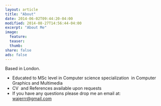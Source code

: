 ```yaml
---
layout: article
title: "About"
date: 2014-06-02T09:44:20-04:00
modified: 2014-08-27T14:56:44-04:00
excerpt: "About Me"
image:
  feature:
  teaser:
  thumb:
share: false
ads: false
---
```

Based in London.

- Educated to MSc level in Computer science specialization  in Computer Graphics and Multimedia
- CV  and References available upon requests
- If you have any questions please drop me an email at: wajerrr@gmail.com
 